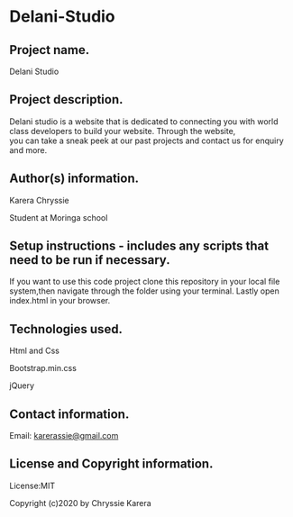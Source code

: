 # Delani-Studio

## Project name.
Delani Studio

## Project description.
Delani studio is a website that is dedicated to connecting you with world class developers to build your website. Through the website,  
you can take a sneak peek at our past projects and contact us for enquiry and more. 

## Author(s) information.
Karera Chryssie



Student at Moringa school

## Setup instructions - includes any scripts that need to be run if necessary.
If you want to use this code project clone this repository in your local file system,then navigate through the folder using your terminal.
Lastly open index.html in your browser.



## Technologies used.
Html and Css 


Bootstrap.min.css


jQuery

## Contact information.
Email: karerassie@gmail.com

## License and Copyright information.
License:MIT


Copyright  (c)2020 by Chryssie Karera
